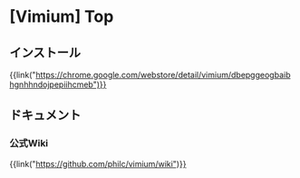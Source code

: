 # [Vimium] Top


インストール
------------

{{link("https://chrome.google.com/webstore/detail/vimium/dbepggeogbaibhgnhhndojpepiihcmeb")}}


ドキュメント
------------

### 公式Wiki

{{link("https://github.com/philc/vimium/wiki")}}

